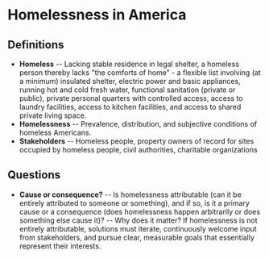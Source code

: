# Homelessness in America
## Definitions
- __Homeless__
-- Lacking stable residence in legal shelter, a homeless person thereby lacks "the comforts of home" - a flexible list involving (at a minimum) insulated shelter, electric power and basic appliances, running hot and cold fresh water, functional sanitation (private or public), private personal quarters with controlled access, access to laundry facilities, access to kitchen facilities, and access to shared private living space.
- __Homelessness__
-- Prevalence, distribution, and subjective conditions of homeless Americans.
- __Stakeholders__
-- Homeless people, property owners of record for sites occupied by homeless people, civil authorities, charitable organizations
## Questions
- __Cause or consequence?__
-- Is homelessness attributable (can it be entirely attributed to someone or something), and if so, is it a primary cause or a consequence (does homelessness happen arbitrarily or does something else cause it)?
-- Why does it matter? If homelessness is not entirely attributable, solutions must iterate, continuously welcome input from stakeholders, and pursue clear, measurable goals that essentially represent their interests. 
